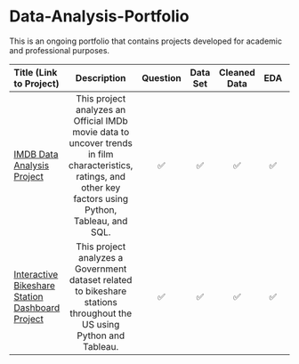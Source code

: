 # Data-Analysis-Portfolio
This is an ongoing portfolio that contains projects developed for academic and professional purposes.

| Title (Link to Project) | Description | Question | Data Set | Cleaned Data | EDA | Conclusion | Dashboard | Completion Date |
| :--- | :---: | :---: | :---: | :---: | :---: | :---: | :---: | :---: |
| [IMDB Data Analysis Project](https://github.com/andrewmayfield99/Data-Analysis-Portfolio/blob/main/IMDB%20Data%20Analysis%20Project/Final%20Movie%20Project.ipynb) | This project analyzes an Official IMDb movie data to uncover trends in film characteristics, ratings, and other key factors using Python, Tableau, and SQL. | ✅ | ✅ | ✅ | ✅ | ✅ | | 2/10/25 |
| [Interactive Bikeshare Station Dashboard Project](https://github.com/andrewmayfield99/Data-Analysis-Portfolio/tree/main/Interactive%20Bikeshare%20Station%20Dashboard%20Project) | This project analyzes a Government dataset related to bikeshare stations throughout the US using Python and Tableau. | ✅ | ✅ | ✅ | ✅ | ✅ | [Link to Project Dashboard on Tableau](https://public.tableau.com/views/InteractiveBikeshareStationDashboard2015-2024/StateDashboard?:language=en-US&:sid=&:redirect=auth&:display_count=n&:origin=viz_share_link)| 3/1/25 |
